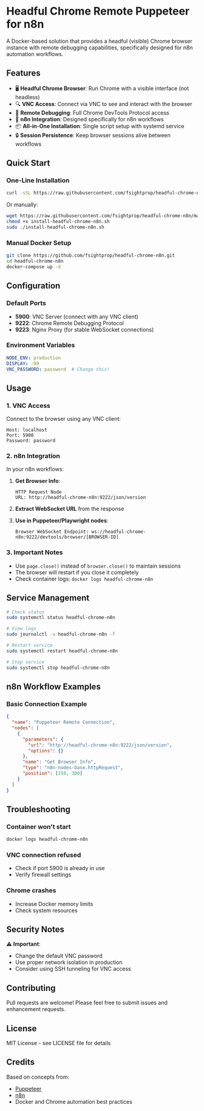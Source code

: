 # Headful Chrome Remote Puppeteer for n8n

A Docker-based solution that provides a headful (visible) Chrome browser instance with remote debugging capabilities, specifically designed for n8n automation workflows.

## Features

- 🖥️ **Headful Chrome Browser**: Run Chrome with a visible interface (not headless)
- 🔍 **VNC Access**: Connect via VNC to see and interact with the browser
- 🔧 **Remote Debugging**: Full Chrome DevTools Protocol access
- 🔄 **n8n Integration**: Designed specifically for n8n workflows
- 📦 **All-in-One Installation**: Single script setup with systemd service
- 🔒 **Session Persistence**: Keep browser sessions alive between workflows

## Quick Start

### One-Line Installation

```bash
curl -sSL https://raw.githubusercontent.com/fsightprop/headful-chrome-n8n/main/install-headful-chrome-n8n.sh | sudo bash
```

Or manually:

```bash
wget https://raw.githubusercontent.com/fsightprop/headful-chrome-n8n/main/install-headful-chrome-n8n.sh
chmod +x install-headful-chrome-n8n.sh
sudo ./install-headful-chrome-n8n.sh
```

### Manual Docker Setup

```bash
git clone https://github.com/fsightprop/headful-chrome-n8n.git
cd headful-chrome-n8n
docker-compose up -d
```

## Configuration

### Default Ports

- **5900**: VNC Server (connect with any VNC client)
- **9222**: Chrome Remote Debugging Protocol
- **9223**: Nginx Proxy (for stable WebSocket connections)

### Environment Variables

```yaml
NODE_ENV: production
DISPLAY: :99
VNC_PASSWORD: password  # Change this!
```

## Usage

### 1. VNC Access

Connect to the browser using any VNC client:

```
Host: localhost
Port: 5900
Password: password
```

### 2. n8n Integration

In your n8n workflows:

1. **Get Browser Info**:
   ```
   HTTP Request Node
   URL: http://headful-chrome-n8n:9222/json/version
   ```

2. **Extract WebSocket URL** from the response

3. **Use in Puppeteer/Playwright nodes**:
   ```
   Browser WebSocket Endpoint: ws://headful-chrome-n8n:9222/devtools/browser/[BROWSER-ID]
   ```

### 3. Important Notes

- Use `page.close()` instead of `browser.close()` to maintain sessions
- The browser will restart if you close it completely
- Check container logs: `docker logs headful-chrome-n8n`

## Service Management

```bash
# Check status
sudo systemctl status headful-chrome-n8n

# View logs
sudo journalctl -u headful-chrome-n8n -f

# Restart service
sudo systemctl restart headful-chrome-n8n

# Stop service
sudo systemctl stop headful-chrome-n8n
```

## n8n Workflow Examples

### Basic Connection Example

```json
{
  "name": "Puppeteer Remote Connection",
  "nodes": [
    {
      "parameters": {
        "url": "http://headful-chrome-n8n:9222/json/version",
        "options": {}
      },
      "name": "Get Browser Info",
      "type": "n8n-nodes-base.httpRequest",
      "position": [250, 300]
    }
  ]
}
```

## Troubleshooting

### Container won't start
```bash
docker logs headful-chrome-n8n
```

### VNC connection refused
- Check if port 5900 is already in use
- Verify firewall settings

### Chrome crashes
- Increase Docker memory limits
- Check system resources

## Security Notes

⚠️ **Important**: 
- Change the default VNC password
- Use proper network isolation in production
- Consider using SSH tunneling for VNC access

## Contributing

Pull requests are welcome! Please feel free to submit issues and enhancement requests.

## License

MIT License - see LICENSE file for details

## Credits

Based on concepts from:
- [Puppeteer](https://pptr.dev/)
- [n8n](https://n8n.io/)
- Docker and Chrome automation best practices
